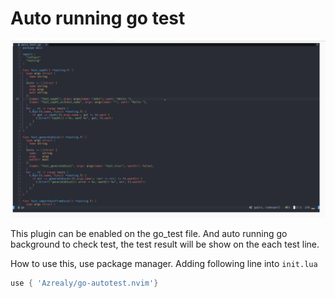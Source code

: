 # Auto running go test

![alt test](record.gif "record")

This plugin can be enabled on the go_test file. And auto running go background to check test, the test result will be show on the each test line.

How to use this, use package manager. Adding following line into `init.lua`

```lua
use { 'Azrealy/go-autotest.nvim'}
```
